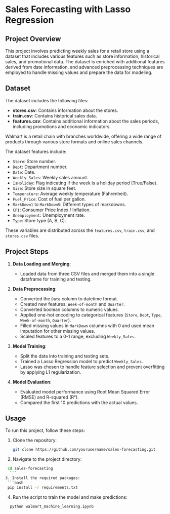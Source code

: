 # Sales Forecasting with Lasso Regression

## Project Overview

This project involves predicting weekly sales for a retail store using a dataset that includes various features such as store information, historical sales, and promotional data. The dataset is enriched with additional features derived from date information, and advanced preprocessing techniques are employed to handle missing values and prepare the data for modeling.

## Dataset

The dataset includes the following files:
- **stores.csv**: Contains information about the stores.
- **train.csv**: Contains historical sales data.
- **features.csv**: Contains additional information about the sales periods, including promotions and economic indicators.

Walmart is a retail chain with branches worldwide, offering a wide range of products through various store formats and online sales channels.

The dataset features include:
- `Store`: Store number.
- `Dept`: Department number.
- `Date`: Date.
- `Weekly_Sales`: Weekly sales amount.
- `IsHoliday`: Flag indicating if the week is a holiday period (True/False).
- `Size`: Store size in square feet.
- `Temperature`: Average weekly temperature (Fahrenheit).
- `Fuel_Price`: Cost of fuel per gallon.
- `MarkDown1` to `MarkDown5`: Different types of markdowns.
- `CPI`: Consumer Price Index / Inflation.
- `Unemployment`: Unemployment rate.
- `Type`: Store type (A, B, C).

These variables are distributed across the `features.csv`, `train.csv`, and `stores.csv` files.

## Project Steps

1. **Data Loading and Merging**:
   - Loaded data from three CSV files and merged them into a single dataframe for training and testing.

2. **Data Preprocessing**:
   - Converted the `Date` column to datetime format.
   - Created new features: `Week-of-month` and `Quarter`.
   - Converted boolean columns to numeric values.
   - Applied one-hot encoding to categorical features (`Store`, `Dept`, `Type`, `Week-of-month`, `Quarter`).
   - Filled missing values in `MarkDown` columns with 0 and used mean imputation for other missing values.
   - Scaled features to a 0-1 range, excluding `Weekly_Sales`.

3. **Model Training**:
   - Split the data into training and testing sets.
   - Trained a Lasso Regression model to predict `Weekly_Sales`.
   - Lasso was chosen to handle feature selection and prevent overfitting by applying L1 regularization.

4. **Model Evaluation**:
   - Evaluated model performance using Root Mean Squared Error (RMSE) and R-squared (R²).
   - Compared the first 10 predictions with the actual values.

## Usage

To run this project, follow these steps:

1. Clone the repository:
   ```bash
   git clone https://github.com/yourusername/sales-forecasting.git
    ```
2. Navigate to the project directory:
  ```bash
   cd sales-forecasting
    ```
3. Install the required packages:
   ```bash
   pip install -r requirements.txt
   ```
4. Run the script to train the model and make predictions:
 ```bash
   python walmart_machine_learning.ipynb
```
